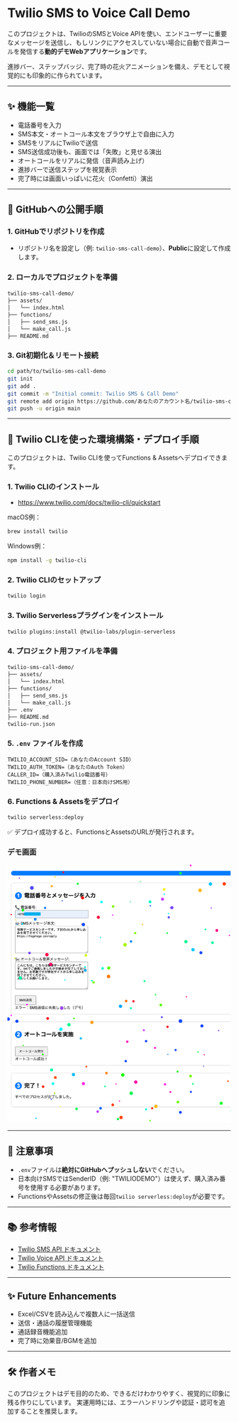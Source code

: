 # Twilio SMS to Voice Call Demo

このプロジェクトは、TwilioのSMSとVoice APIを使い、エンドユーザーに重要なメッセージを送信し、もしリンクにアクセスしていない場合に自動で音声コールを発信する**動的デモWebアプリケーション**です。

進捗バー、ステップバッジ、完了時の花火アニメーションを備え、デモとして視覚的にも印象的に作られています。

---

## ✨ 機能一覧

- 電話番号を入力
- SMS本文・オートコール本文をブラウザ上で自由に入力
- SMSをリアルにTwilioで送信
- SMS送信成功後も、画面では「失敗」と見せる演出
- オートコールをリアルに発信（音声読み上げ）
- 進捗バーで送信ステップを視覚表示
- 完了時には画面いっぱいに花火（Confetti）演出

---

## 🚀 GitHubへの公開手順

### 1. GitHubでリポジトリを作成
- リポジトリ名を設定し（例: `twilio-sms-call-demo`）、**Public**に設定して作成します。

### 2. ローカルでプロジェクトを準備

```
twilio-sms-call-demo/
├── assets/
│   └── index.html
├── functions/
│   ├── send_sms.js
│   └── make_call.js
├── README.md
```

### 3. Git初期化＆リモート接続

```bash
cd path/to/twilio-sms-call-demo
git init
git add .
git commit -m "Initial commit: Twilio SMS & Call Demo"
git remote add origin https://github.com/あなたのアカウント名/twilio-sms-call-demo.git
git push -u origin main
```

---

## 🚀 Twilio CLIを使った環境構築・デプロイ手順

このプロジェクトは、Twilio CLIを使ってFunctions & Assetsへデプロイできます。

### 1. Twilio CLIのインストール

- https://www.twilio.com/docs/twilio-cli/quickstart

macOS例：
```bash
brew install twilio
```

Windows例：
```bash
npm install -g twilio-cli
```

### 2. Twilio CLIのセットアップ

```bash
twilio login
```

### 3. Twilio Serverlessプラグインをインストール

```bash
twilio plugins:install @twilio-labs/plugin-serverless
```

### 4. プロジェクト用ファイルを準備

```
twilio-sms-call-demo/
├── assets/
│   └── index.html
├── functions/
│   ├── send_sms.js
│   └── make_call.js
├── .env
├── README.md
twilio-run.json
```

### 5. `.env` ファイルを作成

```
TWILIO_ACCOUNT_SID=（あなたのAccount SID）
TWILIO_AUTH_TOKEN=（あなたのAuth Token）
CALLER_ID=（購入済みTwilio電話番号）
TWILIO_PHONE_NUMBER=（任意：日本向けSMS用）
```

### 6. Functions & Assetsをデプロイ

```bash
twilio serverless:deploy
```

✅ デプロイ成功すると、FunctionsとAssetsのURLが発行されます。

### デモ画面
![画面ショット](./img/SCR-20250427-tvwo.png "画面ショット")

---

## 📌 注意事項

- `.env`ファイルは**絶対にGitHubへプッシュしない**でください。
- 日本向けSMSではSenderID（例: "TWILIODEMO"）は使えず、購入済み番号を使用する必要があります。
- FunctionsやAssetsの修正後は毎回`twilio serverless:deploy`が必要です。

---

## 📚 参考情報

- [Twilio SMS API ドキュメント](https://www.twilio.com/docs/sms/send-messages)
- [Twilio Voice API ドキュメント](https://www.twilio.com/docs/voice/make-calls)
- [Twilio Functions ドキュメント](https://www.twilio.com/docs/runtime/functions)

---

## ✨ Future Enhancements

- Excel/CSVを読み込んで複数人に一括送信
- 送信・通話の履歴管理機能
- 通話録音機能追加
- 完了時に効果音/BGMを追加

---

## 🛠 作者メモ

このプロジェクトはデモ目的のため、できるだけわかりやすく、視覚的に印象に残る作りにしています。
実運用時には、エラーハンドリングや認証・認可を追加することを推奨します。

